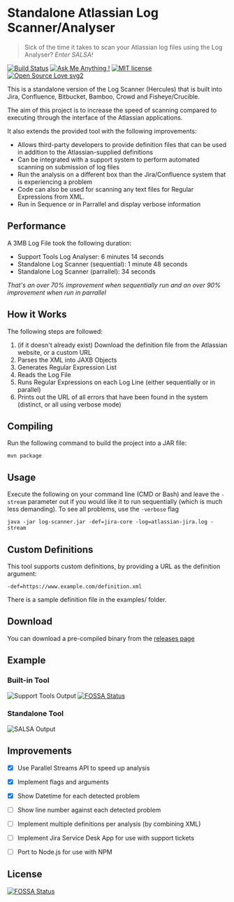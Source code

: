 # Standalone Atlassian Log Scanner/Analyser
 > Sick of the time it takes to scan your Atlassian log files using the Log Analyser? _Enter SALSA!_
 
[![Build Status](https://travis-ci.org/jackgraves/standalone-atlassian-log-scanner.svg?branch=master)](https://travis-ci.org/jackgraves/standalone-atlassian-log-scanner) [![Ask Me Anything !](https://img.shields.io/badge/Ask%20me-anything-1abc9c.svg)](https://community.atlassian.com/t5/Jira-discussions/An-Open-Source-Standalone-Log-Analyser-for-Atlassian-Products/td-p/794406) [![MIT license](https://img.shields.io/badge/License-MIT-blue.svg)](https://lbesson.mit-license.org/) [![Open Source Love svg2](https://badges.frapsoft.com/os/v2/open-source.svg?v=103)](https://github.com/ellerbrock/open-source-badges/)

This is a standalone version of the Log Scanner (Hercules) that is built into Jira, Confluence, Bitbucket, Bamboo, Crowd and Fisheye/Crucible.

The aim of this project is to increase the speed of scanning compared to executing through the interface of the Atlassian applications.

It also extends the provided tool with the following improvements:
* Allows third-party developers to provide definition files that can be used in addition to the Atlassian-supplied definitions
* Can be integrated with a support system to perform automated scanning on submission of log files
* Run the analysis on a different box than the Jira/Confluence system that is experiencing a problem
* Code can also be used for scanning any text files for Regular Expressions from XML.
* Run in Sequence or in Parrallel and display verbose information

## Performance
A 3MB Log File took the following duration:
* Support Tools Log Analyser: 6 minutes 14 seconds
* Standalone Log Scanner (sequential): 1 minute 48 seconds
* Standalone Log Scanner (parrallel): 34 seconds

*That's an over 70% improvement when sequentially run and an over 90% improvement when run in parrallel*

## How it Works
The following steps are followed:
1. (if it doesn't already exist) Download the definition file from the Atlassian website, or a custom URL
2. Parses the XML into JAXB Objects
3. Generates Regular Expression List
4. Reads the Log File
5. Runs Regular Expressions on each Log Line (either sequentially or in parallel)
6. Prints out the URL of all errors that have been found in the system (distinct, or all using verbose mode)

## Compiling
Run the following command to build the project into a JAR file:

`mvn package`

## Usage
Execute the following on your command line (CMD or Bash) and leave the `-stream` parameter out if you would like it to run sequentially (which is much less demanding). To see all problems, use the `-verbose` flag

`java -jar log-scanner.jar -def=jira-core -log=atlassian-jira.log -stream`

## Custom Definitions
This tool supports custom definitions, by providing a URL as the definition argument:

`-def=https://www.example.com/definition.xml`

There is a sample definition file in the examples/ folder.

## Download
You can download a pre-compiled binary from the [releases page](https://github.com/jackgraves/standalone-atlassian-log-scanner/releases)

## Example
### Built-in Tool

![Support Tools Output](example/screenshot-hercules.png)
[![FOSSA Status](https://app.fossa.io/api/projects/git%2Bgithub.com%2Fjackgraves%2Fstandalone-atlassian-log-scanner.svg?type=shield)](https://app.fossa.io/projects/git%2Bgithub.com%2Fjackgraves%2Fstandalone-atlassian-log-scanner?ref=badge_shield)

### Standalone Tool

![SALSA Output](example/screenshot-salsa.png)

## Improvements
- [x] Use Parallel Streams API to speed up analysis
- [x] Implement flags and arguments
- [x] Show Datetime for each detected problem
- [ ] Show line number against each detected problem
- [ ] Implement multiple definitions per analysis (by combining XML)
- [ ] Implement Jira Service Desk App for use with support tickets
- [ ] Port to Node.js for use with NPM


## License
[![FOSSA Status](https://app.fossa.io/api/projects/git%2Bgithub.com%2Fjackgraves%2Fstandalone-atlassian-log-scanner.svg?type=large)](https://app.fossa.io/projects/git%2Bgithub.com%2Fjackgraves%2Fstandalone-atlassian-log-scanner?ref=badge_large)